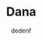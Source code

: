 ---
layout: post
title: "Dana"
author: "dedenf"
tags:
    - paypal
    - jenius
    - "online payment"

categories:
    - post
    - payment

description: "Membeli kopi, beli game dengan Dana"
  
image:
  feature: "/images/posts/dana/logo.png"
  teaser: "/images/posts/dana/logo.png"
  
published: false
---